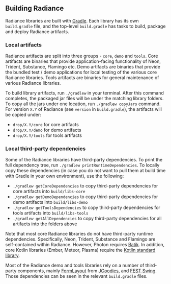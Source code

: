 ## Building Radiance

Radiance libraries are built with [Gradle](https://docs.gradle.org/). Each library has its own `build.gradle` file, and the top-level `build.gradle` has tasks to build, package and deploy Radiance artifacts.

### Local artifacts

Radiance artifacts are split into three groups - `core`, `demo` and `tools`. Core artifacts are binaries that provide application-facing functionality of Neon, Trident, Substance, Flamingo etc. Demo artifacts are binaries that provide the bundled test / demo applications for local testing of the various core Radiance libraries. Tools artifacts are binaries for general maintenance of various Radiance libraries.

To build library artifacts, run `./gradlew` in your terminal. After this command completes, the packaged jar files will be under the matching library folders. To copy all the jars under one location, run `./gradlew copyJars` command. For version `X.Y` of Radiance (see `version` in `build.gradle`), the artifacts will be copied under:

* `drop/X.Y/core` for core artifacts
* `drop/X.Y/demo` for demo artifacts
* `drop/X.Y/tools` for tools artifacts

### Local third-party dependencies

Some of the Radiance libraries have third-party dependencies. To print the full dependency tree, run `./gradlew printRuntimeDependencies`. To locally copy these dependencies (in case you do not want to pull them at build time with Gradle in your own environment), use the following:

* `./gradlew getCoreDependencies` to copy third-party dependencies for core artifacts into `build/libs-core`
* `./gradlew getDemoDependencies` to copy third-party dependencies for demo artifacts into `build/libs-demo`
* `./gradlew getToolsDependencies` to copy third-party dependencies for tools artifacts into `build/libs-tools`
* `./gradlew getAllDependencies` to copy third-party dependencies for all artifacts into the folders above

Note that most core Radiance libraries do not have third-party runtime dependencies. Specifically, Neon, Trident, Substance and Flamingo are self-contained within Radiance. However, Photon requires [Batik](https://xmlgraphics.apache.org/batik/). In addition, core Kotlin libraries (Ember, Meteor, Plasma) require the [Kotlin standard library](https://kotlinlang.org/api/latest/jvm/stdlib/index.html).

Most of the Radiance demo and tools libraries rely on a number of third-party components, mainly [FormLayout](http://www.jgoodies.com/freeware/libraries/forms/) from [JGoodies](http://www.jgoodies.com/), and [FEST Swing](https://github.com/alexruiz/fest-swing-1.x). Those dependencies can be seen in the relevant `build.gradle` files.
